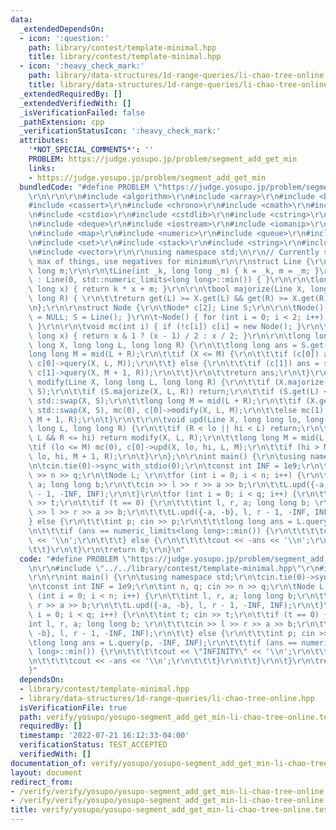 ```yaml
---
data:
  _extendedDependsOn:
  - icon: ':question:'
    path: library/contest/template-minimal.hpp
    title: library/contest/template-minimal.hpp
  - icon: ':heavy_check_mark:'
    path: library/data-structures/1d-range-queries/li-chao-tree-online.hpp
    title: library/data-structures/1d-range-queries/li-chao-tree-online.hpp
  _extendedRequiredBy: []
  _extendedVerifiedWith: []
  _isVerificationFailed: false
  _pathExtension: cpp
  _verificationStatusIcon: ':heavy_check_mark:'
  attributes:
    '*NOT_SPECIAL_COMMENTS*': ''
    PROBLEM: https://judge.yosupo.jp/problem/segment_add_get_min
    links:
    - https://judge.yosupo.jp/problem/segment_add_get_min
  bundledCode: "#define PROBLEM \"https://judge.yosupo.jp/problem/segment_add_get_min\"\
    \r\n\r\n\r\n#include <algorithm>\r\n#include <array>\r\n#include <bitset>\r\n\
    #include <cassert>\r\n#include <chrono>\r\n#include <cmath>\r\n#include <complex>\r\
    \n#include <cstdio>\r\n#include <cstdlib>\r\n#include <cstring>\r\n#include <ctime>\r\
    \n#include <deque>\r\n#include <iostream>\r\n#include <iomanip>\r\n#include <list>\r\
    \n#include <map>\r\n#include <numeric>\r\n#include <queue>\r\n#include <random>\r\
    \n#include <set>\r\n#include <stack>\r\n#include <string>\r\n#include <unordered_map>\r\
    \n#include <vector>\r\n\r\nusing namespace std;\n\r\n// Currently set to get the\
    \ max of things, use negatives for minimum\r\n\r\nstruct Line {\r\n\tint k; long\
    \ long m;\r\n\r\n\tLine(int _k, long long _m) { k = _k, m = _m; }\r\n\tLine()\
    \ : Line(0, std::numeric_limits<long long>::min()) { }\r\n\r\n\tlong long get(long\
    \ long x) { return k * x + m; }\r\n\r\n\tbool majorize(Line X, long long L, long\
    \ long R) { \r\n\t\treturn get(L) >= X.get(L) && get(R) >= X.get(R); \r\n\t}\r\
    \n};\r\n\r\nstruct Node {\r\n\tNode* c[2]; Line S;\r\n\r\n\tNode() { c[0] = c[1]\
    \ = NULL; S = Line(); }\r\n\t~Node() { for (int i = 0; i < 2; i++) delete c[i];\
    \ }\r\n\r\n\tvoid mc(int i) { if (!c[i]) c[i] = new Node(); }\r\n\tlong long mid(long\
    \ long x) { return x & 1 ? (x - 1) / 2 : x / 2; }\r\n\r\n\tlong long query(long\
    \ long X, long long L, long long R) {\r\n\t\tlong long ans = S.get(X);\r\n\t\t\
    long long M = mid(L + R);\r\n\t\tif (X <= M) {\r\n\t\t\tif (c[0]) ans = std::max(ans,\
    \ c[0]->query(X, L, M));\r\n\t\t} else {\r\n\t\t\tif (c[1]) ans = std::max(ans,\
    \ c[1]->query(X, M + 1, R));\r\n\t\t}\r\n\t\treturn ans;\r\n\t}\r\n\r\n\tvoid\
    \ modify(Line X, long long L, long long R) {\r\n\t\tif (X.majorize(S, L, R)) std::swap(X,\
    \ S);\r\n\t\tif (S.majorize(X, L, R)) return;\r\n\t\tif (S.get(L) < X.get(L))\
    \ std::swap(X, S);\r\n\t\tlong long M = mid(L + R);\r\n\t\tif (X.get(M) >= S.get(M))\
    \ std::swap(X, S), mc(0), c[0]->modify(X, L, M);\r\n\t\telse mc(1), c[1]->modify(X,\
    \ M + 1, R);\r\n\t}\r\n\t\r\n\tvoid upd(Line X, long long lo, long long hi, long\
    \ long L, long long R) {\r\n\t\tif (R < lo || hi < L) return;\r\n\t\tif (lo <=\
    \ L && R <= hi) return modify(X, L, R);\r\n\t\tlong long M = mid(L + R);\r\n\t\
    \tif (lo <= M) mc(0), c[0]->upd(X, lo, hi, L, M);\r\n\t\tif (hi > M) mc(1), c[1]->upd(X,\
    \ lo, hi, M + 1, R);\r\n\t}\r\n};\n\r\nint main() {\r\n\tusing namespace std;\r\
    \n\tcin.tie(0)->sync_with_stdio(0);\r\n\tconst int INF = 1e9;\r\n\tint n, q; cin\
    \ >> n >> q;\r\n\tNode L; \r\n\tfor (int i = 0; i < n; i++) {\r\n\t\tint l, r,\
    \ a; long long b;\r\n\t\tcin >> l >> r >> a >> b;\r\n\t\tL.upd({-a, -b}, l, r\
    \ - 1, -INF, INF);\r\n\t}\r\n\tfor (int i = 0; i < q; i++) {\r\n\t\tint t; cin\
    \ >> t;\r\n\t\tif (t == 0) {\r\n\t\t\tint l, r, a; long long b; \r\n\t\t\tcin\
    \ >> l >> r >> a >> b;\r\n\t\t\tL.upd({-a, -b}, l, r - 1, -INF, INF);\r\n\t\t\
    } else {\r\n\t\t\tint p; cin >> p;\r\n\t\t\tlong long ans = L.query(p, -INF, INF);\r\
    \n\t\t\tif (ans == numeric_limits<long long>::min()) {\r\n\t\t\t\tcout << \"INFINITY\"\
    \ << '\\n';\r\n\t\t\t} else {\r\n\t\t\t\tcout << -ans << '\\n';\r\n\t\t\t}\r\n\
    \t\t}\r\n\t}\r\n\treturn 0;\r\n}\n"
  code: "#define PROBLEM \"https://judge.yosupo.jp/problem/segment_add_get_min\"\r\
    \n\r\n#include \"../../library/contest/template-minimal.hpp\"\r\n#include \"../../library/data-structures/1d-range-queries/li-chao-tree-online.hpp\"\
    \r\n\r\nint main() {\r\n\tusing namespace std;\r\n\tcin.tie(0)->sync_with_stdio(0);\r\
    \n\tconst int INF = 1e9;\r\n\tint n, q; cin >> n >> q;\r\n\tNode L; \r\n\tfor\
    \ (int i = 0; i < n; i++) {\r\n\t\tint l, r, a; long long b;\r\n\t\tcin >> l >>\
    \ r >> a >> b;\r\n\t\tL.upd({-a, -b}, l, r - 1, -INF, INF);\r\n\t}\r\n\tfor (int\
    \ i = 0; i < q; i++) {\r\n\t\tint t; cin >> t;\r\n\t\tif (t == 0) {\r\n\t\t\t\
    int l, r, a; long long b; \r\n\t\t\tcin >> l >> r >> a >> b;\r\n\t\t\tL.upd({-a,\
    \ -b}, l, r - 1, -INF, INF);\r\n\t\t} else {\r\n\t\t\tint p; cin >> p;\r\n\t\t\
    \tlong long ans = L.query(p, -INF, INF);\r\n\t\t\tif (ans == numeric_limits<long\
    \ long>::min()) {\r\n\t\t\t\tcout << \"INFINITY\" << '\\n';\r\n\t\t\t} else {\r\
    \n\t\t\t\tcout << -ans << '\\n';\r\n\t\t\t}\r\n\t\t}\r\n\t}\r\n\treturn 0;\r\n\
    }"
  dependsOn:
  - library/contest/template-minimal.hpp
  - library/data-structures/1d-range-queries/li-chao-tree-online.hpp
  isVerificationFile: true
  path: verify/yosupo/yosupo-segment_add_get_min-li-chao-tree-online.test.cpp
  requiredBy: []
  timestamp: '2022-07-21 16:12:33-04:00'
  verificationStatus: TEST_ACCEPTED
  verifiedWith: []
documentation_of: verify/yosupo/yosupo-segment_add_get_min-li-chao-tree-online.test.cpp
layout: document
redirect_from:
- /verify/verify/yosupo/yosupo-segment_add_get_min-li-chao-tree-online.test.cpp
- /verify/verify/yosupo/yosupo-segment_add_get_min-li-chao-tree-online.test.cpp.html
title: verify/yosupo/yosupo-segment_add_get_min-li-chao-tree-online.test.cpp
---
```

